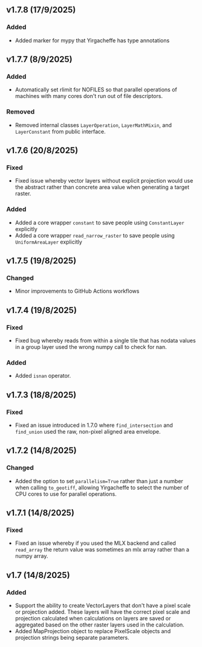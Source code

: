 
## v1.7.8 (17/9/2025)

### Added

* Added marker for mypy that Yirgacheffe has type annotations

## v1.7.7 (8/9/2025)

### Added

* Automatically set rlimit for NOFILES so that parallel operations of machines with many cores don't run out of file descriptors.

### Removed

* Removed internal classes `LayerOperation`, `LayerMathMixin`, and `LayerConstant` from public interface.

## v1.7.6 (20/8/2025)

### Fixed

* Fixed issue whereby vector layers without explicit projection would use the abstract rather than concrete area value when generating a target raster.

### Added

* Added a core wrapper `constant` to save people using `ConstantLayer` explicitly
* Added a core wrapper `read_narrow_raster` to save people using `UniformAreaLayer` explicitly

## v1.7.5 (19/8/2025)

### Changed

* Minor improvements to GitHub Actions workflows

## v1.7.4 (19/8/2025)

### Fixed

* Fixed bug whereby reads from within a single tile that has nodata values in a group layer used the wrong numpy call to check for nan.

### Added

* Added `isnan` operator.

## v1.7.3 (18/8/2025)

### Fixed

* Fixed an issue introduced in 1.7.0 where `find_intersection` and `find_union` used the raw, non-pixel aligned area envelope.

## v1.7.2 (14/8/2025)

### Changed

* Added the option to set `parallelism=True` rather than just a number when calling `to_geotiff`, allowing Yirgacheffe to select the number of CPU cores to use for parallel operations.

## v1.7.1 (14/8/2025)

### Fixed

* Fixed an issue whereby if you used the MLX backend and called `read_array` the return value was sometimes an mlx array rather than a numpy array.

## v1.7 (14/8/2025)

### Added

* Support the ability to create VectorLayers that don't have a pixel scale or projection added. These layers will have the correct pixel scale and projection calculated when calculations on layers are saved or aggregated based on the other raster layers used in the calculation.
* Added MapProjection object to replace PixelScale objects and projection strings being separate parameters.
